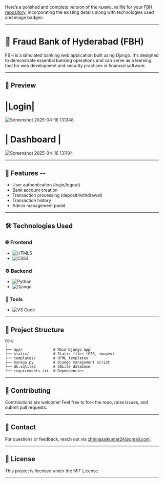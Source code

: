 Here’s a polished and complete version of the `README.md` file for your [FBH repository](https://github.com/SaiKumarchinna19/FBH), incorporating the existing details along with technologies used and image badges:

---

# 🏦 Fraud Bank of Hyderabad (FBH)

FBH is a simulated banking web application built using Django. It's designed to demonstrate essential banking operations and can serve as a learning tool for web development and security practices in financial software.

---

## 📸 Preview 

<h1>|Login|</h1>

![Screenshot 2025-04-16 131248](https://github.com/user-attachments/assets/4c413f6d-c23e-4fe5-90a1-441103ea75c2)

<h1>| Dashboard |</h1>

![Screenshot 2025-04-16 131104](https://github.com/user-attachments/assets/ef2cab13-4a5a-48a0-b6c9-7073de10d82a)


---

## 🚀 Features --

- User authentication (login/logout)
- Bank account creation
- Transaction processing (deposit/withdrawal)
- Transaction history
- Admin management panel

---

## 🛠️ Technologies Used

### 🌐 Frontend

- ![HTML5](https://img.shields.io/badge/HTML5-E34F26?logo=html5&logoColor=white)
- ![CSS3](https://img.shields.io/badge/CSS3-1572B6?logo=css3&logoColor=white)

### ⚙️ Backend

- ![Python](https://img.shields.io/badge/Python-3776AB?logo=python&logoColor=white)
- ![Django](https://img.shields.io/badge/Django-092E20?logo=django&logoColor=white)

### 🧰 Tools

- ![VS Code](https://img.shields.io/badge/VS%20Code-007ACC?logo=visualstudiocode&logoColor=white)

---

## 📂 Project Structure

```
FBH/
│
├── app/              # Main Django app
├── static/           # Static files (CSS, images)
├── templates/        # HTML templates
├── manage.py         # Django management script
├── db.sqlite3        # SQLite database
└── requirements.txt  # Dependencies
```

---

## 🙌 Contributing

Contributions are welcome! Feel free to fork the repo, raise issues, and submit pull requests.

---

## 📧 Contact

For questions or feedback, reach out via chinnasaikumar24@gmail.com.

---

## 📜 License

This project is licensed under the MIT License.

---



